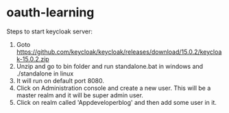 # oauth-learning
Steps to start keycloak server:
1. Goto https://github.com/keycloak/keycloak/releases/download/15.0.2/keycloak-15.0.2.zip
2. Unzip and go to bin folder and run standalone.bat in windows and ./standalone in linux
3. It will run on default port 8080.
4. Click on Administration console and create a new user. This will be a master realm and it will be super admin user. 
5. Click on realm called 'Appdeveloperblog' and then add some user in it.


